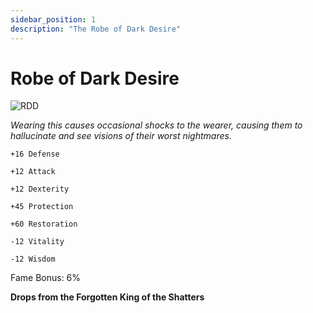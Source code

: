 ```yaml
---
sidebar_position: 1
description: "The Robe of Dark Desire"
---
```


# Robe of Dark Desire

![RDD](https://vwiki.valorserver.com/api/item/picture/robe%20of%20dark%20desire)

<i>Wearing this causes occasional shocks to the wearer, causing them to hallucinate and see visions of their worst nightmares.</i>

    +16 Defense
    
    +12 Attack
    
    +12 Dexterity
    
    +45 Protection
    
    +60 Restoration
    
    -12 Vitality
    
    -12 Wisdom
    
Fame Bonus: 6%

**Drops from the Forgotten King of the Shatters**
